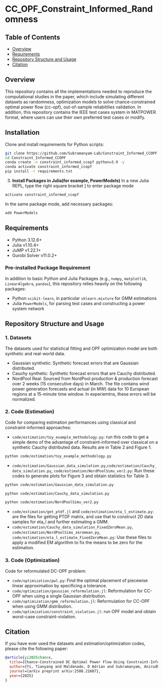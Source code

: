 # CC_OPF_Constraint_Informed_Randomness

## Table of Contents
- [Overview](#overview)
- [Requirements](#requirements)
- [Repository Structure and Usage](#repository-structure-and-usage)
- [Citation](#citation)

## Overview

This repository contains all the implementations needed to reproduce the computational studies in the paper, which include simulating different datasets as randomness, optimization models to solve chance-constrained optimal power flow (cc-opf), out-of-sample reliabitilies validation. In addition, this repository contains the IEEE test cases system in MATPOWER format, where users can use their own preferred test cases or modify.

## Installation

Clone and install requirements for Python scripts:

```bash
git clone https://github.com/Subramanyam-Lab/Constraint_Informed_CCOPF
cd Constraint_Informed_CCOPF
conda create -n constraint_informed_ccopf python=3.9 -y
conda activate constraint_informed_ccopf
pip install -r requirements.txt
```

3. **Install Packages in Julia(for example, PowerModels)**
In a new Julia REPL, type the right square bracket ] to enter package mode
```bash
activate constraint_informed_ccopf
```
In the same package mode, add necessary packages:
```bash
add PowerModels
```

## Requirements

- Python 3.12.6+
- Julia v1.10.4+
- JuMP v1.22.1+
- Gurobi Solver v11.0.2+

### Pre-installed Package Requirement
In addition to basic Python and Julia Packages (e.g., `numpy`, `matplotlib`, `LinearAlgebra`, `pandas`), this repository relies heavily on the following packages:
- Python `scikit-learn`, in particular `sklearn.mixture` for GMM estimations
- Julia `PowerModels`, for parsing test cases and constructing a power system network

## Repository Structure and Usage

### 1. Datasets

The datasets used for statistical fitting and OPF optimization model are both synthetic and real-world data.
- Gaussian synthetic: Synthetic forecast errors that are Gaussian distributed.  
- Cauchy synthetic: Synthetic forecast errors that are Cauchy distributed.
- NordPool Real: Sourced from NordPool production & production forecast over 2 weeks (15 consecutive days) in March. The file contains wind power generation forecasts and actual (in MW) data for 10 European regions at a 15-minute time window. In experiemtns, these errors will be normalized. 

### 2. Code (Estimation)
Code for comparing estimation performances using classical and constraint-informed approaches:
- `code/estimation/toy_example_methodology.py`: run this code to get a simple demo of the advantage of constraint-informed over classical on a synthetic Cauchy distributed data. Results are in Table 2 and Figure 1.
```bash
python code/estimation/toy_example_methodology.py 
``` 
- `code/estimation/Gaussian_data_simulation.py`,`code/estimation/Cauchy_data_simulation.py`, `code/estimation/NordPoolSimu_ver2.py`: Run these codes to generate plots for Figure 3 and obtain statistics for Table 3.
```bash
python code/estimation/Gaussian_data_simulation.py
```
```bash
python code/estimation/Cauchy_data_simulation.py
```
```bash
python code/estimation/NordPoolSimu_ver2.py
``` 
- `code/estimation/get_ptdf.jl` and `code/estimation/eta_l_estimate.py`: are the files for getting PTDF matrix, and use that to construct 2D data samples for eta_l and further estimating a GMM.
- `code/estimation/Cauchy_data_simulation_FixedZeroMean.py`, `code/estimation/NordPoolSimu_zeromean.py`, `code/estimation/eta_l_estimate_FixedZeroMean.py`: Use these files to apply a modified EM algorithm to fix the means to be zero for the estimation.

### 3. Code (Optimization)
Code for reformulated DC-OPF problem: 
- `code/optimization/pwl.py`: Find the optimal placement of piecewise linear approximation by specificing a tolerance.
- `code/optimization/gaussian_reformulation.jl`: Reformulation for CC-OPF when using a single Gaussian distribution.
- `code/optimization/gmm_reformulation.jl`: Reformulation for CC-OPF when using GMM distribution.
- `code/optimization/constraint_violation.jl`: run OPF model and obtain worst-case constraint-violation.


## Citation
If you have ever used the datasets and estimation/optimization codes, please cite the following paper: 
```bibtex
@article{yi2025chance,
  title={Chance-Constrained DC Optimal Power Flow Using Constraint-Informed Statistical Estimation},
  author={Yi, Tianyang and Maldonado, D Adrian and Subramanyam, Anirudh},
  journal={arXiv preprint arXiv:2508.21687},
  year={2025}
}

